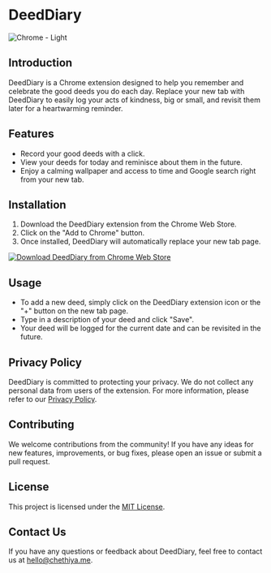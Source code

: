 # DeedDiary

![Chrome - Light](https://github.com/ChethiyaKD/DeedsDiary/assets/39989150/328d0588-44e5-4512-9e41-0b32b2c7e3a4)

## Introduction

DeedDiary is a Chrome extension designed to help you remember and celebrate the good deeds you do each day. Replace your new tab with DeedDiary to easily log your acts of kindness, big or small, and revisit them later for a heartwarming reminder.

## Features

- Record your good deeds with a click.
- View your deeds for today and reminisce about them in the future.
- Enjoy a calming wallpaper and access to time and Google search right from your new tab.

## Installation

1. Download the DeedDiary extension from the Chrome Web Store.
2. Click on the "Add to Chrome" button.
3. Once installed, DeedDiary will automatically replace your new tab page.

[![Download DeedDiary from Chrome Web Store](https://storage.googleapis.com/web-dev-uploads/image/WlD8wC6g8khYWPJUsQceQkhXSlv1/UV4C4ybeBTsZt43U4xis.png)](https://chrome.google.com/webstore/detail/deeddiary/your-extension-id)

## Usage

- To add a new deed, simply click on the DeedDiary extension icon or the "+" button on the new tab page.
- Type in a description of your deed and click "Save".
- Your deed will be logged for the current date and can be revisited in the future.

## Privacy Policy

DeedDiary is committed to protecting your privacy. We do not collect any personal data from users of the extension. For more information, please refer to our [Privacy Policy](privacy-policy.md).

## Contributing

We welcome contributions from the community! If you have any ideas for new features, improvements, or bug fixes, please open an issue or submit a pull request.

## License

This project is licensed under the [MIT License](LICENSE).

## Contact Us

If you have any questions or feedback about DeedDiary, feel free to contact us at [hello@chethiya.me](mailto:hello@chethiya.me).

